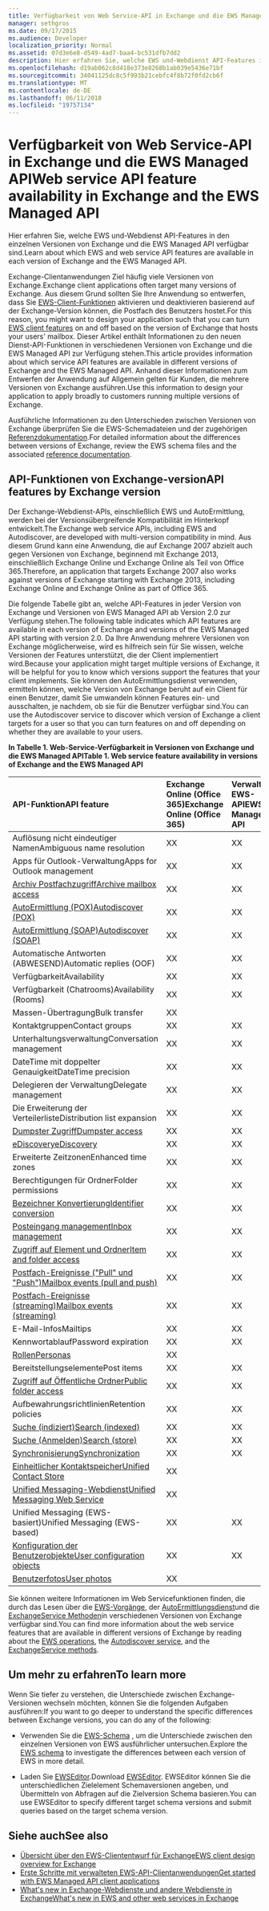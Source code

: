 ```yaml
---
title: Verfügbarkeit von Web Service-API in Exchange und die EWS Managed API
manager: sethgros
ms.date: 09/17/2015
ms.audience: Developer
localization_priority: Normal
ms.assetid: 07d3e6e8-d549-4ad7-baa4-bc531dfb7dd2
description: Hier erfahren Sie, welche EWS und-Webdienst API-Features in den einzelnen Versionen von Exchange und die EWS Managed API verfügbar sind.
ms.openlocfilehash: d19ab062c8d418e373e8268b1ab039e5436e71bf
ms.sourcegitcommit: 34041125dc8c5f993b21cebfc4f8b72f0fd2cb6f
ms.translationtype: MT
ms.contentlocale: de-DE
ms.lasthandoff: 06/11/2018
ms.locfileid: "19757134"
---
```

# <a name="web-service-api-feature-availability-in-exchange-and-the-ews-managed-api"></a><span data-ttu-id="2cec6-103">Verfügbarkeit von Web Service-API in Exchange und die EWS Managed API</span><span class="sxs-lookup"><span data-stu-id="2cec6-103">Web service API feature availability in Exchange and the EWS Managed API</span></span>

<span data-ttu-id="2cec6-104">Hier erfahren Sie, welche EWS und-Webdienst API-Features in den einzelnen Versionen von Exchange und die EWS Managed API verfügbar sind.</span><span class="sxs-lookup"><span data-stu-id="2cec6-104">Learn about which EWS and web service API features are available in each version of Exchange and the EWS Managed API.</span></span>
  
<span data-ttu-id="2cec6-105">Exchange-Clientanwendungen Ziel häufig viele Versionen von Exchange.</span><span class="sxs-lookup"><span data-stu-id="2cec6-105">Exchange client applications often target many versions of Exchange.</span></span> <span data-ttu-id="2cec6-106">Aus diesem Grund sollten Sie Ihre Anwendung so entwerfen, dass Sie [EWS-Client-Funktionen](ews-client-design-overview-for-exchange.md#EWSFeatures) aktivieren und deaktivieren basierend auf der Exchange-Version können, die Postfach des Benutzers hostet.</span><span class="sxs-lookup"><span data-stu-id="2cec6-106">For this reason, you might want to design your application such that you can turn [EWS client features](ews-client-design-overview-for-exchange.md#EWSFeatures) on and off based on the version of Exchange that hosts your users' mailbox.</span></span> <span data-ttu-id="2cec6-107">Dieser Artikel enthält Informationen zu den neuen Dienst-API-Funktionen in verschiedenen Versionen von Exchange und die EWS Managed API zur Verfügung stehen.</span><span class="sxs-lookup"><span data-stu-id="2cec6-107">This article provides information about which service API features are available in different versions of Exchange and the EWS Managed API.</span></span> <span data-ttu-id="2cec6-108">Anhand dieser Informationen zum Entwerfen der Anwendung auf Allgemein gelten für Kunden, die mehrere Versionen von Exchange ausführen.</span><span class="sxs-lookup"><span data-stu-id="2cec6-108">Use this information to design your application to apply broadly to customers running multiple versions of Exchange.</span></span> 
  
<span data-ttu-id="2cec6-109">Ausführliche Informationen zu den Unterschieden zwischen Versionen von Exchange überprüfen Sie die EWS-Schemadateien und der zugehörigen [Referenzdokumentation](http://msdn.microsoft.com/library/6c969133-6036-448b-af39-a3caf9917e98%28Office.15%29.aspx).</span><span class="sxs-lookup"><span data-stu-id="2cec6-109">For detailed information about the differences between versions of Exchange, review the EWS schema files and the associated [reference documentation](http://msdn.microsoft.com/library/6c969133-6036-448b-af39-a3caf9917e98%28Office.15%29.aspx).</span></span>
  
## <a name="api-features-by-exchange-version"></a><span data-ttu-id="2cec6-110">API-Funktionen von Exchange-version</span><span class="sxs-lookup"><span data-stu-id="2cec6-110">API features by Exchange version</span></span>
<span data-ttu-id="2cec6-111"><a name="bk_apifeatures"> </a></span><span class="sxs-lookup"><span data-stu-id="2cec6-111"></span></span>

<span data-ttu-id="2cec6-112">Der Exchange-Webdienst-APIs, einschließlich EWS und AutoErmittlung, werden bei der Versionsübergreifende Kompatibilität im Hinterkopf entwickelt.</span><span class="sxs-lookup"><span data-stu-id="2cec6-112">The Exchange web service APIs, including EWS and Autodiscover, are developed with multi-version compatibility in mind.</span></span> <span data-ttu-id="2cec6-113">Aus diesem Grund kann eine Anwendung, die auf Exchange 2007 abzielt auch gegen Versionen von Exchange, beginnend mit Exchange 2013, einschließlich Exchange Online und Exchange Online als Teil von Office 365.</span><span class="sxs-lookup"><span data-stu-id="2cec6-113">Therefore, an application that targets Exchange 2007 also works against versions of Exchange starting with Exchange 2013, including Exchange Online and Exchange Online as part of Office 365.</span></span> 
  
<span data-ttu-id="2cec6-114">Die folgende Tabelle gibt an, welche API-Features in jeder Version von Exchange und Versionen von EWS Managed API ab Version 2.0 zur Verfügung stehen.</span><span class="sxs-lookup"><span data-stu-id="2cec6-114">The following table indicates which API features are available in each version of Exchange and versions of the EWS Managed API starting with version 2.0.</span></span> <span data-ttu-id="2cec6-115">Da Ihre Anwendung mehrere Versionen von Exchange möglicherweise, wird es hilfreich sein für Sie wissen, welche Versionen der Features unterstützt, die der Client implementiert wird.</span><span class="sxs-lookup"><span data-stu-id="2cec6-115">Because your application might target multiple versions of Exchange, it will be helpful for you to know which versions support the features that your client implements.</span></span> <span data-ttu-id="2cec6-116">Sie können den AutoErmittlungsdienst verwenden, ermitteln können, welche Version von Exchange beruht auf ein Client für einen Benutzer, damit Sie umwandeln können Features ein- und ausschalten, je nachdem, ob sie für die Benutzer verfügbar sind.</span><span class="sxs-lookup"><span data-stu-id="2cec6-116">You can use the Autodiscover service to discover which version of Exchange a client targets for a user so that you can turn features on and off depending on whether they are available to your users.</span></span>
  
<span data-ttu-id="2cec6-117">**In Tabelle 1. Web-Service-Verfügbarkeit in Versionen von Exchange und die EWS Managed API**</span><span class="sxs-lookup"><span data-stu-id="2cec6-117">**Table 1. Web service feature availability in versions of Exchange and the EWS Managed API**</span></span>

|<span data-ttu-id="2cec6-118">API-Funktion</span><span class="sxs-lookup"><span data-stu-id="2cec6-118">API feature</span></span>|<span data-ttu-id="2cec6-119">Exchange Online (Office 365)</span><span class="sxs-lookup"><span data-stu-id="2cec6-119">Exchange Online (Office 365)</span></span>|<span data-ttu-id="2cec6-120">Verwaltete EWS-API</span><span class="sxs-lookup"><span data-stu-id="2cec6-120">EWS Managed API</span></span>|<span data-ttu-id="2cec6-121">Exchange 2013</span><span class="sxs-lookup"><span data-stu-id="2cec6-121">Exchange 2013</span></span>|<span data-ttu-id="2cec6-122">Exchange 2010 SP2</span><span class="sxs-lookup"><span data-stu-id="2cec6-122">Exchange 2010 SP2</span></span>|<span data-ttu-id="2cec6-123">Exchange 2010 SP1</span><span class="sxs-lookup"><span data-stu-id="2cec6-123">Exchange 2010 SP1</span></span>|<span data-ttu-id="2cec6-124">Exchange 2010</span><span class="sxs-lookup"><span data-stu-id="2cec6-124">Exchange 2010</span></span>|<span data-ttu-id="2cec6-125">Exchange 2007 SP1</span><span class="sxs-lookup"><span data-stu-id="2cec6-125">Exchange 2007 SP1</span></span>|<span data-ttu-id="2cec6-126">Exchange 2007</span><span class="sxs-lookup"><span data-stu-id="2cec6-126">Exchange 2007</span></span>|
|:-----|:-----|:-----|:-----|:-----|:-----|:-----|:-----|:-----|
|<span data-ttu-id="2cec6-127">Auflösung nicht eindeutiger Namen</span><span class="sxs-lookup"><span data-stu-id="2cec6-127">Ambiguous name resolution</span></span>  <br/> |<span data-ttu-id="2cec6-128">X</span><span class="sxs-lookup"><span data-stu-id="2cec6-128">X</span></span>  <br/> |<span data-ttu-id="2cec6-129">X</span><span class="sxs-lookup"><span data-stu-id="2cec6-129">X</span></span>  <br/> |<span data-ttu-id="2cec6-130">X</span><span class="sxs-lookup"><span data-stu-id="2cec6-130">X</span></span>  <br/> |<span data-ttu-id="2cec6-131">X</span><span class="sxs-lookup"><span data-stu-id="2cec6-131">X</span></span>  <br/> |<span data-ttu-id="2cec6-132">X</span><span class="sxs-lookup"><span data-stu-id="2cec6-132">X</span></span>  <br/> |<span data-ttu-id="2cec6-133">X</span><span class="sxs-lookup"><span data-stu-id="2cec6-133">X</span></span>  <br/> |<span data-ttu-id="2cec6-134">X</span><span class="sxs-lookup"><span data-stu-id="2cec6-134">X</span></span>  <br/> |<span data-ttu-id="2cec6-135">X</span><span class="sxs-lookup"><span data-stu-id="2cec6-135">X</span></span>  <br/> |
|<span data-ttu-id="2cec6-136">Apps für Outlook-Verwaltung</span><span class="sxs-lookup"><span data-stu-id="2cec6-136">Apps for Outlook management</span></span>  <br/> |<span data-ttu-id="2cec6-137">X</span><span class="sxs-lookup"><span data-stu-id="2cec6-137">X</span></span>  <br/> |<span data-ttu-id="2cec6-138">X</span><span class="sxs-lookup"><span data-stu-id="2cec6-138">X</span></span>  <br/> |<span data-ttu-id="2cec6-139">X</span><span class="sxs-lookup"><span data-stu-id="2cec6-139">X</span></span>  <br/> ||||||
|[<span data-ttu-id="2cec6-140">Archiv Postfachzugriff</span><span class="sxs-lookup"><span data-stu-id="2cec6-140">Archive mailbox access</span></span>](archiving-in-ews-in-exchange.md) <br/> |<span data-ttu-id="2cec6-141">X</span><span class="sxs-lookup"><span data-stu-id="2cec6-141">X</span></span>  <br/> |<span data-ttu-id="2cec6-142">X</span><span class="sxs-lookup"><span data-stu-id="2cec6-142">X</span></span>  <br/> |<span data-ttu-id="2cec6-143">X</span><span class="sxs-lookup"><span data-stu-id="2cec6-143">X</span></span>  <br/> |<span data-ttu-id="2cec6-144">X</span><span class="sxs-lookup"><span data-stu-id="2cec6-144">X</span></span>  <br/> |<span data-ttu-id="2cec6-145">X</span><span class="sxs-lookup"><span data-stu-id="2cec6-145">X</span></span>  <br/> ||||
|[<span data-ttu-id="2cec6-146">AutoErmittlung (POX)</span><span class="sxs-lookup"><span data-stu-id="2cec6-146">Autodiscover (POX)</span></span>](autodiscover-for-exchange.md) <br/> |<span data-ttu-id="2cec6-147">X</span><span class="sxs-lookup"><span data-stu-id="2cec6-147">X</span></span>  <br/> |<span data-ttu-id="2cec6-148">X</span><span class="sxs-lookup"><span data-stu-id="2cec6-148">X</span></span>  <br/> |<span data-ttu-id="2cec6-149">X</span><span class="sxs-lookup"><span data-stu-id="2cec6-149">X</span></span>  <br/> |<span data-ttu-id="2cec6-150">X</span><span class="sxs-lookup"><span data-stu-id="2cec6-150">X</span></span>  <br/> |<span data-ttu-id="2cec6-151">X</span><span class="sxs-lookup"><span data-stu-id="2cec6-151">X</span></span>  <br/> |<span data-ttu-id="2cec6-152">X</span><span class="sxs-lookup"><span data-stu-id="2cec6-152">X</span></span>  <br/> |<span data-ttu-id="2cec6-153">X</span><span class="sxs-lookup"><span data-stu-id="2cec6-153">X</span></span>  <br/> |<span data-ttu-id="2cec6-154">X</span><span class="sxs-lookup"><span data-stu-id="2cec6-154">X</span></span>  <br/> |
|[<span data-ttu-id="2cec6-155">AutoErmittlung (SOAP)</span><span class="sxs-lookup"><span data-stu-id="2cec6-155">Autodiscover (SOAP)</span></span>](autodiscover-for-exchange.md) <br/> |<span data-ttu-id="2cec6-156">X</span><span class="sxs-lookup"><span data-stu-id="2cec6-156">X</span></span>  <br/> |<span data-ttu-id="2cec6-157">X</span><span class="sxs-lookup"><span data-stu-id="2cec6-157">X</span></span>  <br/> |<span data-ttu-id="2cec6-158">X</span><span class="sxs-lookup"><span data-stu-id="2cec6-158">X</span></span>  <br/> |<span data-ttu-id="2cec6-159">X</span><span class="sxs-lookup"><span data-stu-id="2cec6-159">X</span></span>  <br/> |<span data-ttu-id="2cec6-160">X</span><span class="sxs-lookup"><span data-stu-id="2cec6-160">X</span></span>  <br/> ||||
|<span data-ttu-id="2cec6-161">Automatische Antworten (ABWESEND)</span><span class="sxs-lookup"><span data-stu-id="2cec6-161">Automatic replies (OOF)</span></span>  <br/> |<span data-ttu-id="2cec6-162">X</span><span class="sxs-lookup"><span data-stu-id="2cec6-162">X</span></span>  <br/> |<span data-ttu-id="2cec6-163">X</span><span class="sxs-lookup"><span data-stu-id="2cec6-163">X</span></span>  <br/> |<span data-ttu-id="2cec6-164">X</span><span class="sxs-lookup"><span data-stu-id="2cec6-164">X</span></span>  <br/> |<span data-ttu-id="2cec6-165">X</span><span class="sxs-lookup"><span data-stu-id="2cec6-165">X</span></span>  <br/> |<span data-ttu-id="2cec6-166">X</span><span class="sxs-lookup"><span data-stu-id="2cec6-166">X</span></span>  <br/> |<span data-ttu-id="2cec6-167">X</span><span class="sxs-lookup"><span data-stu-id="2cec6-167">X</span></span>  <br/> |<span data-ttu-id="2cec6-168">X</span><span class="sxs-lookup"><span data-stu-id="2cec6-168">X</span></span>  <br/> |<span data-ttu-id="2cec6-169">X</span><span class="sxs-lookup"><span data-stu-id="2cec6-169">X</span></span>  <br/> |
|<span data-ttu-id="2cec6-170">Verfügbarkeit</span><span class="sxs-lookup"><span data-stu-id="2cec6-170">Availability</span></span>  <br/> |<span data-ttu-id="2cec6-171">X</span><span class="sxs-lookup"><span data-stu-id="2cec6-171">X</span></span>  <br/> |<span data-ttu-id="2cec6-172">X</span><span class="sxs-lookup"><span data-stu-id="2cec6-172">X</span></span>  <br/> |<span data-ttu-id="2cec6-173">X</span><span class="sxs-lookup"><span data-stu-id="2cec6-173">X</span></span>  <br/> |<span data-ttu-id="2cec6-174">X</span><span class="sxs-lookup"><span data-stu-id="2cec6-174">X</span></span>  <br/> |<span data-ttu-id="2cec6-175">X</span><span class="sxs-lookup"><span data-stu-id="2cec6-175">X</span></span>  <br/> |<span data-ttu-id="2cec6-176">X</span><span class="sxs-lookup"><span data-stu-id="2cec6-176">X</span></span>  <br/> |<span data-ttu-id="2cec6-177">X</span><span class="sxs-lookup"><span data-stu-id="2cec6-177">X</span></span>  <br/> |<span data-ttu-id="2cec6-178">X</span><span class="sxs-lookup"><span data-stu-id="2cec6-178">X</span></span>  <br/> |
|<span data-ttu-id="2cec6-179">Verfügbarkeit (Chatrooms)</span><span class="sxs-lookup"><span data-stu-id="2cec6-179">Availability (Rooms)</span></span>  <br/> |<span data-ttu-id="2cec6-180">X</span><span class="sxs-lookup"><span data-stu-id="2cec6-180">X</span></span>  <br/> |<span data-ttu-id="2cec6-181">X</span><span class="sxs-lookup"><span data-stu-id="2cec6-181">X</span></span>  <br/> |<span data-ttu-id="2cec6-182">X</span><span class="sxs-lookup"><span data-stu-id="2cec6-182">X</span></span>  <br/> |<span data-ttu-id="2cec6-183">X</span><span class="sxs-lookup"><span data-stu-id="2cec6-183">X</span></span>  <br/> |<span data-ttu-id="2cec6-184">X</span><span class="sxs-lookup"><span data-stu-id="2cec6-184">X</span></span>  <br/> |<span data-ttu-id="2cec6-185">X</span><span class="sxs-lookup"><span data-stu-id="2cec6-185">X</span></span>  <br/> |||
|<span data-ttu-id="2cec6-186">Massen-Übertragung</span><span class="sxs-lookup"><span data-stu-id="2cec6-186">Bulk transfer</span></span>  <br/> |<span data-ttu-id="2cec6-187">X</span><span class="sxs-lookup"><span data-stu-id="2cec6-187">X</span></span>  <br/> ||<span data-ttu-id="2cec6-188">X</span><span class="sxs-lookup"><span data-stu-id="2cec6-188">X</span></span>  <br/> |<span data-ttu-id="2cec6-189">X</span><span class="sxs-lookup"><span data-stu-id="2cec6-189">X</span></span>  <br/> |<span data-ttu-id="2cec6-190">X</span><span class="sxs-lookup"><span data-stu-id="2cec6-190">X</span></span>  <br/> ||||
|<span data-ttu-id="2cec6-191">Kontaktgruppen</span><span class="sxs-lookup"><span data-stu-id="2cec6-191">Contact groups</span></span>  <br/> |<span data-ttu-id="2cec6-192">X</span><span class="sxs-lookup"><span data-stu-id="2cec6-192">X</span></span>  <br/> |<span data-ttu-id="2cec6-193">X</span><span class="sxs-lookup"><span data-stu-id="2cec6-193">X</span></span>  <br/> |<span data-ttu-id="2cec6-194">X</span><span class="sxs-lookup"><span data-stu-id="2cec6-194">X</span></span>  <br/> |<span data-ttu-id="2cec6-195">X</span><span class="sxs-lookup"><span data-stu-id="2cec6-195">X</span></span>  <br/> |<span data-ttu-id="2cec6-196">X</span><span class="sxs-lookup"><span data-stu-id="2cec6-196">X</span></span>  <br/> |<span data-ttu-id="2cec6-197">X</span><span class="sxs-lookup"><span data-stu-id="2cec6-197">X</span></span>  <br/> |||
|<span data-ttu-id="2cec6-198">Unterhaltungsverwaltung</span><span class="sxs-lookup"><span data-stu-id="2cec6-198">Conversation management</span></span>  <br/> |<span data-ttu-id="2cec6-199">X</span><span class="sxs-lookup"><span data-stu-id="2cec6-199">X</span></span>  <br/> |<span data-ttu-id="2cec6-200">X</span><span class="sxs-lookup"><span data-stu-id="2cec6-200">X</span></span>  <br/> |<span data-ttu-id="2cec6-201">X</span><span class="sxs-lookup"><span data-stu-id="2cec6-201">X</span></span>  <br/> |<span data-ttu-id="2cec6-202">X</span><span class="sxs-lookup"><span data-stu-id="2cec6-202">X</span></span>  <br/> |<span data-ttu-id="2cec6-203">X</span><span class="sxs-lookup"><span data-stu-id="2cec6-203">X</span></span>  <br/> ||||
|<span data-ttu-id="2cec6-204">DateTime mit doppelter Genauigkeit</span><span class="sxs-lookup"><span data-stu-id="2cec6-204">DateTime precision</span></span>  <br/> |<span data-ttu-id="2cec6-205">X</span><span class="sxs-lookup"><span data-stu-id="2cec6-205">X</span></span>  <br/> |<span data-ttu-id="2cec6-206">X</span><span class="sxs-lookup"><span data-stu-id="2cec6-206">X</span></span>  <br/> |<span data-ttu-id="2cec6-207">X</span><span class="sxs-lookup"><span data-stu-id="2cec6-207">X</span></span>  <br/> |<span data-ttu-id="2cec6-208">X</span><span class="sxs-lookup"><span data-stu-id="2cec6-208">X</span></span>  <br/> |||||
|<span data-ttu-id="2cec6-209">Delegieren der Verwaltung</span><span class="sxs-lookup"><span data-stu-id="2cec6-209">Delegate management</span></span>  <br/> |<span data-ttu-id="2cec6-210">X</span><span class="sxs-lookup"><span data-stu-id="2cec6-210">X</span></span>  <br/> |<span data-ttu-id="2cec6-211">X</span><span class="sxs-lookup"><span data-stu-id="2cec6-211">X</span></span>  <br/> |<span data-ttu-id="2cec6-212">X</span><span class="sxs-lookup"><span data-stu-id="2cec6-212">X</span></span>  <br/> |<span data-ttu-id="2cec6-213">X</span><span class="sxs-lookup"><span data-stu-id="2cec6-213">X</span></span>  <br/> |<span data-ttu-id="2cec6-214">X</span><span class="sxs-lookup"><span data-stu-id="2cec6-214">X</span></span>  <br/> |<span data-ttu-id="2cec6-215">X</span><span class="sxs-lookup"><span data-stu-id="2cec6-215">X</span></span>  <br/> |<span data-ttu-id="2cec6-216">X</span><span class="sxs-lookup"><span data-stu-id="2cec6-216">X</span></span>  <br/> ||
|<span data-ttu-id="2cec6-217">Die Erweiterung der Verteilerliste</span><span class="sxs-lookup"><span data-stu-id="2cec6-217">Distribution list expansion</span></span>  <br/> |<span data-ttu-id="2cec6-218">X</span><span class="sxs-lookup"><span data-stu-id="2cec6-218">X</span></span>  <br/> |<span data-ttu-id="2cec6-219">X</span><span class="sxs-lookup"><span data-stu-id="2cec6-219">X</span></span>  <br/> |<span data-ttu-id="2cec6-220">X</span><span class="sxs-lookup"><span data-stu-id="2cec6-220">X</span></span>  <br/> |<span data-ttu-id="2cec6-221">X</span><span class="sxs-lookup"><span data-stu-id="2cec6-221">X</span></span>  <br/> |<span data-ttu-id="2cec6-222">X</span><span class="sxs-lookup"><span data-stu-id="2cec6-222">X</span></span>  <br/> |<span data-ttu-id="2cec6-223">X</span><span class="sxs-lookup"><span data-stu-id="2cec6-223">X</span></span>  <br/> |<span data-ttu-id="2cec6-224">X</span><span class="sxs-lookup"><span data-stu-id="2cec6-224">X</span></span>  <br/> |<span data-ttu-id="2cec6-225">X</span><span class="sxs-lookup"><span data-stu-id="2cec6-225">X</span></span>  <br/> |
|[<span data-ttu-id="2cec6-226">Dumpster Zugriff</span><span class="sxs-lookup"><span data-stu-id="2cec6-226">Dumpster access</span></span>](deleting-items-by-using-ews-in-exchange.md) <br/> |<span data-ttu-id="2cec6-227">X</span><span class="sxs-lookup"><span data-stu-id="2cec6-227">X</span></span>  <br/> |<span data-ttu-id="2cec6-228">X</span><span class="sxs-lookup"><span data-stu-id="2cec6-228">X</span></span>  <br/> |<span data-ttu-id="2cec6-229">X</span><span class="sxs-lookup"><span data-stu-id="2cec6-229">X</span></span>  <br/> |<span data-ttu-id="2cec6-230">X</span><span class="sxs-lookup"><span data-stu-id="2cec6-230">X</span></span>  <br/> |<span data-ttu-id="2cec6-231">X</span><span class="sxs-lookup"><span data-stu-id="2cec6-231">X</span></span>  <br/> |<span data-ttu-id="2cec6-232">X</span><span class="sxs-lookup"><span data-stu-id="2cec6-232">X</span></span>  <br/> |||
|[<span data-ttu-id="2cec6-233">eDiscovery</span><span class="sxs-lookup"><span data-stu-id="2cec6-233">eDiscovery</span></span>](ediscovery-in-ews-in-exchange.md) <br/> |<span data-ttu-id="2cec6-234">X</span><span class="sxs-lookup"><span data-stu-id="2cec6-234">X</span></span>  <br/> |<span data-ttu-id="2cec6-235">X</span><span class="sxs-lookup"><span data-stu-id="2cec6-235">X</span></span>  <br/> |<span data-ttu-id="2cec6-236">X</span><span class="sxs-lookup"><span data-stu-id="2cec6-236">X</span></span>  <br/> ||||||
|<span data-ttu-id="2cec6-237">Erweiterte Zeitzonen</span><span class="sxs-lookup"><span data-stu-id="2cec6-237">Enhanced time zones</span></span>  <br/> |<span data-ttu-id="2cec6-238">X</span><span class="sxs-lookup"><span data-stu-id="2cec6-238">X</span></span>  <br/> |<span data-ttu-id="2cec6-239">X</span><span class="sxs-lookup"><span data-stu-id="2cec6-239">X</span></span>  <br/> |<span data-ttu-id="2cec6-240">X</span><span class="sxs-lookup"><span data-stu-id="2cec6-240">X</span></span>  <br/> |<span data-ttu-id="2cec6-241">X</span><span class="sxs-lookup"><span data-stu-id="2cec6-241">X</span></span>  <br/> |<span data-ttu-id="2cec6-242">X</span><span class="sxs-lookup"><span data-stu-id="2cec6-242">X</span></span>  <br/> |<span data-ttu-id="2cec6-243">X</span><span class="sxs-lookup"><span data-stu-id="2cec6-243">X</span></span>  <br/> |||
|<span data-ttu-id="2cec6-244">Berechtigungen für Ordner</span><span class="sxs-lookup"><span data-stu-id="2cec6-244">Folder permissions</span></span>  <br/> |<span data-ttu-id="2cec6-245">X</span><span class="sxs-lookup"><span data-stu-id="2cec6-245">X</span></span>  <br/> |<span data-ttu-id="2cec6-246">X</span><span class="sxs-lookup"><span data-stu-id="2cec6-246">X</span></span>  <br/> |<span data-ttu-id="2cec6-247">X</span><span class="sxs-lookup"><span data-stu-id="2cec6-247">X</span></span>  <br/> |<span data-ttu-id="2cec6-248">X</span><span class="sxs-lookup"><span data-stu-id="2cec6-248">X</span></span>  <br/> |<span data-ttu-id="2cec6-249">X</span><span class="sxs-lookup"><span data-stu-id="2cec6-249">X</span></span>  <br/> |<span data-ttu-id="2cec6-250">X</span><span class="sxs-lookup"><span data-stu-id="2cec6-250">X</span></span>  <br/> |<span data-ttu-id="2cec6-251">X</span><span class="sxs-lookup"><span data-stu-id="2cec6-251">X</span></span>  <br/> ||
|[<span data-ttu-id="2cec6-252">Bezeichner Konvertierung</span><span class="sxs-lookup"><span data-stu-id="2cec6-252">Identifier conversion</span></span>](ews-identifiers-in-exchange.md) <br/> |<span data-ttu-id="2cec6-253">X</span><span class="sxs-lookup"><span data-stu-id="2cec6-253">X</span></span>  <br/> |<span data-ttu-id="2cec6-254">X</span><span class="sxs-lookup"><span data-stu-id="2cec6-254">X</span></span>  <br/> |<span data-ttu-id="2cec6-255">X</span><span class="sxs-lookup"><span data-stu-id="2cec6-255">X</span></span>  <br/> |<span data-ttu-id="2cec6-256">X</span><span class="sxs-lookup"><span data-stu-id="2cec6-256">X</span></span>  <br/> |<span data-ttu-id="2cec6-257">X</span><span class="sxs-lookup"><span data-stu-id="2cec6-257">X</span></span>  <br/> |<span data-ttu-id="2cec6-258">X</span><span class="sxs-lookup"><span data-stu-id="2cec6-258">X</span></span>  <br/> |<span data-ttu-id="2cec6-259">X</span><span class="sxs-lookup"><span data-stu-id="2cec6-259">X</span></span>  <br/> ||
|[<span data-ttu-id="2cec6-260">Posteingang management</span><span class="sxs-lookup"><span data-stu-id="2cec6-260">Inbox management</span></span>](inbox-management-and-ews-in-exchange.md) <br/> |<span data-ttu-id="2cec6-261">X</span><span class="sxs-lookup"><span data-stu-id="2cec6-261">X</span></span>  <br/> |<span data-ttu-id="2cec6-262">X</span><span class="sxs-lookup"><span data-stu-id="2cec6-262">X</span></span>  <br/> |<span data-ttu-id="2cec6-263">X</span><span class="sxs-lookup"><span data-stu-id="2cec6-263">X</span></span>  <br/> |<span data-ttu-id="2cec6-264">X</span><span class="sxs-lookup"><span data-stu-id="2cec6-264">X</span></span>  <br/> |<span data-ttu-id="2cec6-265">X</span><span class="sxs-lookup"><span data-stu-id="2cec6-265">X</span></span>  <br/> ||||
|[<span data-ttu-id="2cec6-266">Zugriff auf Element und Ordner</span><span class="sxs-lookup"><span data-stu-id="2cec6-266">Item and folder access</span></span>](folders-and-items-in-ews-in-exchange.md) <br/> |<span data-ttu-id="2cec6-267">X</span><span class="sxs-lookup"><span data-stu-id="2cec6-267">X</span></span>  <br/> |<span data-ttu-id="2cec6-268">X</span><span class="sxs-lookup"><span data-stu-id="2cec6-268">X</span></span>  <br/> |<span data-ttu-id="2cec6-269">X</span><span class="sxs-lookup"><span data-stu-id="2cec6-269">X</span></span>  <br/> |<span data-ttu-id="2cec6-270">X</span><span class="sxs-lookup"><span data-stu-id="2cec6-270">X</span></span>  <br/> |<span data-ttu-id="2cec6-271">X</span><span class="sxs-lookup"><span data-stu-id="2cec6-271">X</span></span>  <br/> |<span data-ttu-id="2cec6-272">X</span><span class="sxs-lookup"><span data-stu-id="2cec6-272">X</span></span>  <br/> |<span data-ttu-id="2cec6-273">X</span><span class="sxs-lookup"><span data-stu-id="2cec6-273">X</span></span>  <br/> |<span data-ttu-id="2cec6-274">X</span><span class="sxs-lookup"><span data-stu-id="2cec6-274">X</span></span>  <br/> |
|[<span data-ttu-id="2cec6-275">Postfach-Ereignisse ("Pull" und "Push")</span><span class="sxs-lookup"><span data-stu-id="2cec6-275">Mailbox events (pull and push)</span></span>](notification-subscriptions-mailbox-events-and-ews-in-exchange.md) <br/> |<span data-ttu-id="2cec6-276">X</span><span class="sxs-lookup"><span data-stu-id="2cec6-276">X</span></span>  <br/> |<span data-ttu-id="2cec6-277">X</span><span class="sxs-lookup"><span data-stu-id="2cec6-277">X</span></span>  <br/> |<span data-ttu-id="2cec6-278">X</span><span class="sxs-lookup"><span data-stu-id="2cec6-278">X</span></span>  <br/> |<span data-ttu-id="2cec6-279">X</span><span class="sxs-lookup"><span data-stu-id="2cec6-279">X</span></span>  <br/> |<span data-ttu-id="2cec6-280">X</span><span class="sxs-lookup"><span data-stu-id="2cec6-280">X</span></span>  <br/> |<span data-ttu-id="2cec6-281">X</span><span class="sxs-lookup"><span data-stu-id="2cec6-281">X</span></span>  <br/> |<span data-ttu-id="2cec6-282">X</span><span class="sxs-lookup"><span data-stu-id="2cec6-282">X</span></span>  <br/> |<span data-ttu-id="2cec6-283">X</span><span class="sxs-lookup"><span data-stu-id="2cec6-283">X</span></span>  <br/> |
|[<span data-ttu-id="2cec6-284">Postfach-Ereignisse (streaming)</span><span class="sxs-lookup"><span data-stu-id="2cec6-284">Mailbox events (streaming)</span></span>](notification-subscriptions-mailbox-events-and-ews-in-exchange.md) <br/> |<span data-ttu-id="2cec6-285">X</span><span class="sxs-lookup"><span data-stu-id="2cec6-285">X</span></span>  <br/> |<span data-ttu-id="2cec6-286">X</span><span class="sxs-lookup"><span data-stu-id="2cec6-286">X</span></span>  <br/> |<span data-ttu-id="2cec6-287">X</span><span class="sxs-lookup"><span data-stu-id="2cec6-287">X</span></span>  <br/> |<span data-ttu-id="2cec6-288">X</span><span class="sxs-lookup"><span data-stu-id="2cec6-288">X</span></span>  <br/> |<span data-ttu-id="2cec6-289">X</span><span class="sxs-lookup"><span data-stu-id="2cec6-289">X</span></span>  <br/> ||||
|<span data-ttu-id="2cec6-290">E-Mail-Infos</span><span class="sxs-lookup"><span data-stu-id="2cec6-290">Mailtips</span></span>  <br/> |<span data-ttu-id="2cec6-291">X</span><span class="sxs-lookup"><span data-stu-id="2cec6-291">X</span></span>  <br/> |<span data-ttu-id="2cec6-292">X</span><span class="sxs-lookup"><span data-stu-id="2cec6-292">X</span></span>  <br/> |<span data-ttu-id="2cec6-293">X</span><span class="sxs-lookup"><span data-stu-id="2cec6-293">X</span></span>  <br/> |<span data-ttu-id="2cec6-294">X</span><span class="sxs-lookup"><span data-stu-id="2cec6-294">X</span></span>  <br/> |<span data-ttu-id="2cec6-295">X</span><span class="sxs-lookup"><span data-stu-id="2cec6-295">X</span></span>  <br/> ||||
|<span data-ttu-id="2cec6-296">Kennwortablauf</span><span class="sxs-lookup"><span data-stu-id="2cec6-296">Password expiration</span></span>  <br/> |<span data-ttu-id="2cec6-297">X</span><span class="sxs-lookup"><span data-stu-id="2cec6-297">X</span></span>  <br/> |<span data-ttu-id="2cec6-298">X</span><span class="sxs-lookup"><span data-stu-id="2cec6-298">X</span></span>  <br/> |<span data-ttu-id="2cec6-299">X</span><span class="sxs-lookup"><span data-stu-id="2cec6-299">X</span></span>  <br/> |<span data-ttu-id="2cec6-300">X</span><span class="sxs-lookup"><span data-stu-id="2cec6-300">X</span></span>  <br/> |||||
|[<span data-ttu-id="2cec6-301">Rollen</span><span class="sxs-lookup"><span data-stu-id="2cec6-301">Personas</span></span>](people-and-contacts-in-ews-in-exchange.md) <br/> |<span data-ttu-id="2cec6-302">X</span><span class="sxs-lookup"><span data-stu-id="2cec6-302">X</span></span>  <br/> ||<span data-ttu-id="2cec6-303">X</span><span class="sxs-lookup"><span data-stu-id="2cec6-303">X</span></span>  <br/> ||||||
|<span data-ttu-id="2cec6-304">Bereitstellungselemente</span><span class="sxs-lookup"><span data-stu-id="2cec6-304">Post items</span></span>  <br/> |<span data-ttu-id="2cec6-305">X</span><span class="sxs-lookup"><span data-stu-id="2cec6-305">X</span></span>  <br/> |<span data-ttu-id="2cec6-306">X</span><span class="sxs-lookup"><span data-stu-id="2cec6-306">X</span></span>  <br/> |<span data-ttu-id="2cec6-307">X</span><span class="sxs-lookup"><span data-stu-id="2cec6-307">X</span></span>  <br/> |<span data-ttu-id="2cec6-308">X</span><span class="sxs-lookup"><span data-stu-id="2cec6-308">X</span></span>  <br/> |<span data-ttu-id="2cec6-309">X</span><span class="sxs-lookup"><span data-stu-id="2cec6-309">X</span></span>  <br/> |<span data-ttu-id="2cec6-310">X</span><span class="sxs-lookup"><span data-stu-id="2cec6-310">X</span></span>  <br/> |<span data-ttu-id="2cec6-311">X</span><span class="sxs-lookup"><span data-stu-id="2cec6-311">X</span></span>  <br/> ||
|[<span data-ttu-id="2cec6-312">Zugriff auf Öffentliche Ordner</span><span class="sxs-lookup"><span data-stu-id="2cec6-312">Public folder access</span></span>](public-folder-access-with-ews-in-exchange.md) <br/> |<span data-ttu-id="2cec6-313">X</span><span class="sxs-lookup"><span data-stu-id="2cec6-313">X</span></span>  <br/> |<span data-ttu-id="2cec6-314">X</span><span class="sxs-lookup"><span data-stu-id="2cec6-314">X</span></span>  <br/> |<span data-ttu-id="2cec6-315">X</span><span class="sxs-lookup"><span data-stu-id="2cec6-315">X</span></span>  <br/> |<span data-ttu-id="2cec6-316">X</span><span class="sxs-lookup"><span data-stu-id="2cec6-316">X</span></span>  <br/> |<span data-ttu-id="2cec6-317">X</span><span class="sxs-lookup"><span data-stu-id="2cec6-317">X</span></span>  <br/> |<span data-ttu-id="2cec6-318">X</span><span class="sxs-lookup"><span data-stu-id="2cec6-318">X</span></span>  <br/> |<span data-ttu-id="2cec6-319">X</span><span class="sxs-lookup"><span data-stu-id="2cec6-319">X</span></span>  <br/> ||
|<span data-ttu-id="2cec6-320">Aufbewahrungsrichtlinien</span><span class="sxs-lookup"><span data-stu-id="2cec6-320">Retention policies</span></span>  <br/> |<span data-ttu-id="2cec6-321">X</span><span class="sxs-lookup"><span data-stu-id="2cec6-321">X</span></span>  <br/> |<span data-ttu-id="2cec6-322">X</span><span class="sxs-lookup"><span data-stu-id="2cec6-322">X</span></span>  <br/> |<span data-ttu-id="2cec6-323">X</span><span class="sxs-lookup"><span data-stu-id="2cec6-323">X</span></span>  <br/> ||||||
|[<span data-ttu-id="2cec6-324">Suche (indiziert)</span><span class="sxs-lookup"><span data-stu-id="2cec6-324">Search (indexed)</span></span>](search-and-ews-in-exchange.md) <br/> |<span data-ttu-id="2cec6-325">X</span><span class="sxs-lookup"><span data-stu-id="2cec6-325">X</span></span>  <br/> |<span data-ttu-id="2cec6-326">X</span><span class="sxs-lookup"><span data-stu-id="2cec6-326">X</span></span>  <br/> |<span data-ttu-id="2cec6-327">X</span><span class="sxs-lookup"><span data-stu-id="2cec6-327">X</span></span>  <br/> |<span data-ttu-id="2cec6-328">X</span><span class="sxs-lookup"><span data-stu-id="2cec6-328">X</span></span>  <br/> |<span data-ttu-id="2cec6-329">X</span><span class="sxs-lookup"><span data-stu-id="2cec6-329">X</span></span>  <br/> |<span data-ttu-id="2cec6-330">X</span><span class="sxs-lookup"><span data-stu-id="2cec6-330">X</span></span>  <br/> |||
|[<span data-ttu-id="2cec6-331">Suche (Anmelden)</span><span class="sxs-lookup"><span data-stu-id="2cec6-331">Search (store)</span></span>](search-and-ews-in-exchange.md) <br/> |<span data-ttu-id="2cec6-332">X</span><span class="sxs-lookup"><span data-stu-id="2cec6-332">X</span></span>  <br/> |<span data-ttu-id="2cec6-333">X</span><span class="sxs-lookup"><span data-stu-id="2cec6-333">X</span></span>  <br/> |<span data-ttu-id="2cec6-334">X</span><span class="sxs-lookup"><span data-stu-id="2cec6-334">X</span></span>  <br/> |<span data-ttu-id="2cec6-335">X</span><span class="sxs-lookup"><span data-stu-id="2cec6-335">X</span></span>  <br/> |<span data-ttu-id="2cec6-336">X</span><span class="sxs-lookup"><span data-stu-id="2cec6-336">X</span></span>  <br/> |<span data-ttu-id="2cec6-337">X</span><span class="sxs-lookup"><span data-stu-id="2cec6-337">X</span></span>  <br/> |<span data-ttu-id="2cec6-338">X</span><span class="sxs-lookup"><span data-stu-id="2cec6-338">X</span></span>  <br/> |<span data-ttu-id="2cec6-339">X</span><span class="sxs-lookup"><span data-stu-id="2cec6-339">X</span></span>  <br/> |
|[<span data-ttu-id="2cec6-340">Synchronisierung</span><span class="sxs-lookup"><span data-stu-id="2cec6-340">Synchronization</span></span>](mailbox-synchronization-and-ews-in-exchange.md) <br/> |<span data-ttu-id="2cec6-341">X</span><span class="sxs-lookup"><span data-stu-id="2cec6-341">X</span></span>  <br/> |<span data-ttu-id="2cec6-342">X</span><span class="sxs-lookup"><span data-stu-id="2cec6-342">X</span></span>  <br/> |<span data-ttu-id="2cec6-343">X</span><span class="sxs-lookup"><span data-stu-id="2cec6-343">X</span></span>  <br/> |<span data-ttu-id="2cec6-344">X</span><span class="sxs-lookup"><span data-stu-id="2cec6-344">X</span></span>  <br/> |<span data-ttu-id="2cec6-345">X</span><span class="sxs-lookup"><span data-stu-id="2cec6-345">X</span></span>  <br/> |<span data-ttu-id="2cec6-346">X</span><span class="sxs-lookup"><span data-stu-id="2cec6-346">X</span></span>  <br/> |<span data-ttu-id="2cec6-347">X</span><span class="sxs-lookup"><span data-stu-id="2cec6-347">X</span></span>  <br/> |<span data-ttu-id="2cec6-348">X</span><span class="sxs-lookup"><span data-stu-id="2cec6-348">X</span></span>  <br/> |
|[<span data-ttu-id="2cec6-349">Einheitlicher Kontaktspeicher</span><span class="sxs-lookup"><span data-stu-id="2cec6-349">Unified Contact Store</span></span>](people-and-contacts-in-ews-in-exchange.md) <br/> |<span data-ttu-id="2cec6-350">X</span><span class="sxs-lookup"><span data-stu-id="2cec6-350">X</span></span>  <br/> ||<span data-ttu-id="2cec6-351">X</span><span class="sxs-lookup"><span data-stu-id="2cec6-351">X</span></span>  <br/> ||||||
|[<span data-ttu-id="2cec6-352">Unified Messaging-Webdienst</span><span class="sxs-lookup"><span data-stu-id="2cec6-352">Unified Messaging Web Service</span></span>](http://msdn.microsoft.com/library/83afea8a-c716-41df-9eb2-e1000357afb6%28Office.15%29.aspx) <br/> |<span data-ttu-id="2cec6-353">X</span><span class="sxs-lookup"><span data-stu-id="2cec6-353">X</span></span>  <br/> ||<span data-ttu-id="2cec6-354">X</span><span class="sxs-lookup"><span data-stu-id="2cec6-354">X</span></span>  <br/> |<span data-ttu-id="2cec6-355">X</span><span class="sxs-lookup"><span data-stu-id="2cec6-355">X</span></span>  <br/> |<span data-ttu-id="2cec6-356">X</span><span class="sxs-lookup"><span data-stu-id="2cec6-356">X</span></span>  <br/> |<span data-ttu-id="2cec6-357">X</span><span class="sxs-lookup"><span data-stu-id="2cec6-357">X</span></span>  <br/> |<span data-ttu-id="2cec6-358">X</span><span class="sxs-lookup"><span data-stu-id="2cec6-358">X</span></span>  <br/> |<span data-ttu-id="2cec6-359">X</span><span class="sxs-lookup"><span data-stu-id="2cec6-359">X</span></span>  <br/> |
|<span data-ttu-id="2cec6-360">Unified Messaging (EWS-basiert)</span><span class="sxs-lookup"><span data-stu-id="2cec6-360">Unified Messaging (EWS-based)</span></span>  <br/> |<span data-ttu-id="2cec6-361">X</span><span class="sxs-lookup"><span data-stu-id="2cec6-361">X</span></span>  <br/> |<span data-ttu-id="2cec6-362">X</span><span class="sxs-lookup"><span data-stu-id="2cec6-362">X</span></span>  <br/> |<span data-ttu-id="2cec6-363">X</span><span class="sxs-lookup"><span data-stu-id="2cec6-363">X</span></span>  <br/> |<span data-ttu-id="2cec6-364">X</span><span class="sxs-lookup"><span data-stu-id="2cec6-364">X</span></span>  <br/> |<span data-ttu-id="2cec6-365">X</span><span class="sxs-lookup"><span data-stu-id="2cec6-365">X</span></span>  <br/> |<span data-ttu-id="2cec6-366">X</span><span class="sxs-lookup"><span data-stu-id="2cec6-366">X</span></span>  <br/> |||
|[<span data-ttu-id="2cec6-367">Konfiguration der Benutzerobjekte</span><span class="sxs-lookup"><span data-stu-id="2cec6-367">User configuration objects</span></span>](persistent-application-settings-in-ews-in-exchange.md) <br/> |<span data-ttu-id="2cec6-368">X</span><span class="sxs-lookup"><span data-stu-id="2cec6-368">X</span></span>  <br/> |<span data-ttu-id="2cec6-369">X</span><span class="sxs-lookup"><span data-stu-id="2cec6-369">X</span></span>  <br/> |<span data-ttu-id="2cec6-370">X</span><span class="sxs-lookup"><span data-stu-id="2cec6-370">X</span></span>  <br/> |<span data-ttu-id="2cec6-371">X</span><span class="sxs-lookup"><span data-stu-id="2cec6-371">X</span></span>  <br/> |<span data-ttu-id="2cec6-372">X</span><span class="sxs-lookup"><span data-stu-id="2cec6-372">X</span></span>  <br/> |<span data-ttu-id="2cec6-373">X</span><span class="sxs-lookup"><span data-stu-id="2cec6-373">X</span></span>  <br/> |||
|[<span data-ttu-id="2cec6-374">Benutzerfotos</span><span class="sxs-lookup"><span data-stu-id="2cec6-374">User photos</span></span>](how-to-get-user-photos-by-using-ews-in-exchange.md) <br/> |<span data-ttu-id="2cec6-375">X</span><span class="sxs-lookup"><span data-stu-id="2cec6-375">X</span></span>  <br/> ||<span data-ttu-id="2cec6-376">X</span><span class="sxs-lookup"><span data-stu-id="2cec6-376">X</span></span>  <br/> ||||||
   
<span data-ttu-id="2cec6-377">Sie können weitere Informationen im Web Servicefunktionen finden, die durch das Lesen über die [EWS-Vorgänge](http://msdn.microsoft.com/library/cf6fd871-9a65-4f34-8557-c8c71dd7ce09%28Office.15%29.aspx), der [AutoErmittlungsdienst](http://msdn.microsoft.com/library/a01124a8-a8cf-4b80-8625-d7ee05690bca%28Office.15%29.aspx)und die [ExchangeService Methoden](http://msdn.microsoft.com/en-us/library/office/microsoft.exchange.webservices.data.exchangeservice_methods%28v=exchg.80%29.aspx)in verschiedenen Versionen von Exchange verfügbar sind.</span><span class="sxs-lookup"><span data-stu-id="2cec6-377">You can find more information about the web service features that are available in different versions of Exchange by reading about the [EWS operations](http://msdn.microsoft.com/library/cf6fd871-9a65-4f34-8557-c8c71dd7ce09%28Office.15%29.aspx), the [Autodiscover service](http://msdn.microsoft.com/library/a01124a8-a8cf-4b80-8625-d7ee05690bca%28Office.15%29.aspx), and the [ExchangeService methods](http://msdn.microsoft.com/en-us/library/office/microsoft.exchange.webservices.data.exchangeservice_methods%28v=exchg.80%29.aspx).</span></span>
  
## <a name="to-learn-more"></a><span data-ttu-id="2cec6-378">Um mehr zu erfahren</span><span class="sxs-lookup"><span data-stu-id="2cec6-378">To learn more</span></span>
<span data-ttu-id="2cec6-379"><a name="bk_apifeatures"> </a></span><span class="sxs-lookup"><span data-stu-id="2cec6-379"></span></span>

<span data-ttu-id="2cec6-380">Wenn Sie tiefer zu verstehen, die Unterschiede zwischen Exchange-Versionen wechseln möchten, können Sie die folgenden Aufgaben ausführen:</span><span class="sxs-lookup"><span data-stu-id="2cec6-380">If you want to go deeper to understand the specific differences between Exchange versions, you can do any of the following:</span></span>
  
- <span data-ttu-id="2cec6-381">Verwenden Sie die [EWS-Schema](http://msdn.microsoft.com/library/6c969133-6036-448b-af39-a3caf9917e98%28Office.15%29.aspx) , um die Unterschiede zwischen den einzelnen Versionen von EWS ausführlicher untersuchen.</span><span class="sxs-lookup"><span data-stu-id="2cec6-381">Explore the [EWS schema](http://msdn.microsoft.com/library/6c969133-6036-448b-af39-a3caf9917e98%28Office.15%29.aspx) to investigate the differences between each version of EWS in more detail.</span></span> 
    
- <span data-ttu-id="2cec6-382">Laden Sie [EWSEditor](http://ewseditor.codeplex.com/).</span><span class="sxs-lookup"><span data-stu-id="2cec6-382">Download [EWSEditor](http://ewseditor.codeplex.com/).</span></span> <span data-ttu-id="2cec6-383">EWSEditor können Sie die unterschiedlichen Zielelement Schemaversionen angeben, und Übermitteln von Abfragen auf die Zielversion Schema basieren.</span><span class="sxs-lookup"><span data-stu-id="2cec6-383">You can use EWSEditor to specify different target schema versions and submit queries based on the target schema version.</span></span>
    
## <a name="see-also"></a><span data-ttu-id="2cec6-384">Siehe auch</span><span class="sxs-lookup"><span data-stu-id="2cec6-384">See also</span></span>

- [<span data-ttu-id="2cec6-385">Übersicht über den EWS-Cliententwurf für Exchange</span><span class="sxs-lookup"><span data-stu-id="2cec6-385">EWS client design overview for Exchange</span></span>](ews-client-design-overview-for-exchange.md)   
- [<span data-ttu-id="2cec6-386">Erste Schritte mit verwalteten EWS-API-Clientanwendungen</span><span class="sxs-lookup"><span data-stu-id="2cec6-386">Get started with EWS Managed API client applications</span></span>](get-started-with-ews-managed-api-client-applications.md) 
- [<span data-ttu-id="2cec6-387">What's new in Exchange-Webdienste und andere Webdienste in Exchange</span><span class="sxs-lookup"><span data-stu-id="2cec6-387">What's new in EWS and other web services in Exchange</span></span>](whats-new-in-ews-and-other-web-services-in-exchange.md)
    

